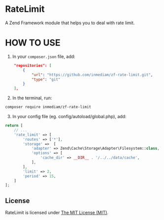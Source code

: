# RateLimit

A Zend Framework module that helps you to deal with rate limit.

# HOW TO USE

1. In your `composer.json` file, add:
```json
    "repositories": [
        {
            "url": "https://github.com/inmediam/zf-rate-limit.git",
            "type": "git"
        }
    ],
```

2. In the terminal, run:
```sh
composer require inmediam/zf-rate-limit
```

3. In your config file (eg. config/autoload/global.php), add:
```php
return [
    // ...
    'rate_limit' => [
        'routes' => ['*'],
        'storage' =>  [
            'adapter' => Zend\Cache\Storage\Adapter\Filesystem::class,
            'options' => [
                'cache_dir' => __DIR__ . '/../../data/cache',
            ],
        ],
        'limit' => 2,
        'period' => 15,
    ]
];
```


## License

RateLimit is licensed under [The MIT License (MIT)](LICENSE).
